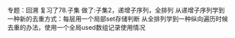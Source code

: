
专题：回溯
复习了78.子集
做了:子集2，递增子序列，全排列
从递增子序列学到一种新的去重方式：每层用一个局部set存储判断
从全排列学到一种纵向遍历时候去重的办法，使用一个全局used数组记录使用情况